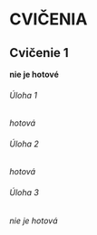 # CVIČENIA

## Cvičenie 1
**nie je hotové**
###### Úloha 1
*hotová*
###### Úloha 2
*hotová*
###### Úloha 3
*nie je hotová*